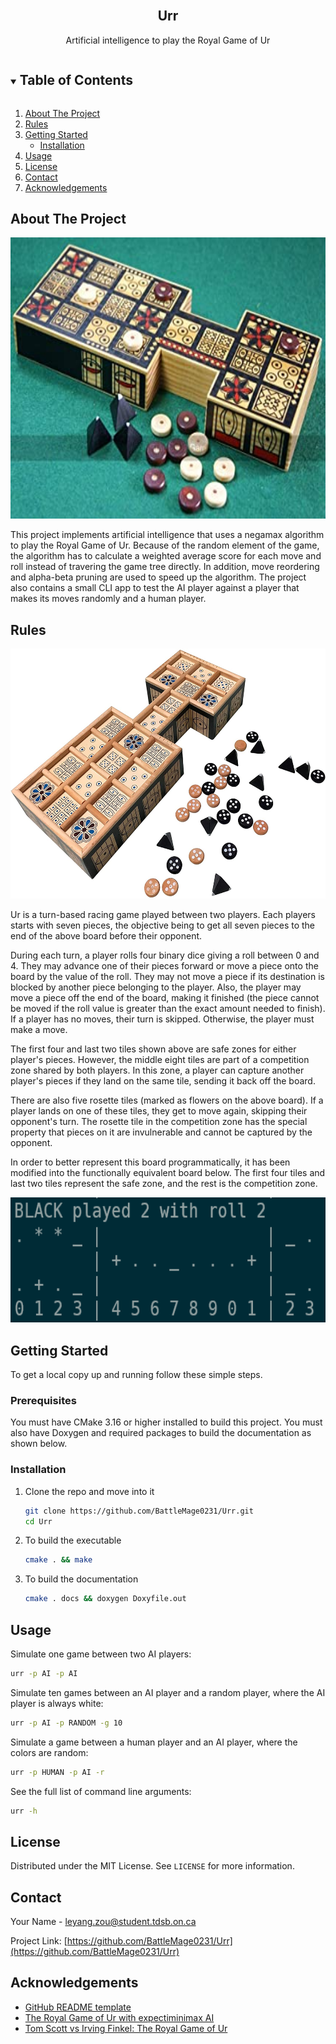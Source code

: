 <!--
*** Thanks for checking out the Best-README-Template. If you have a suggestion
*** that would make this better, please fork the repo and create a pull request
*** or simply open an issue with the tag "enhancement".
*** Thanks again! Now go create something AMAZING! :D
***
***
***
*** To avoid retyping too much info. Do a search and replace for the following:
*** BattleMage0231, Urr, xxxxxxxx, leyang.zou@student.tdsb.on.ca, Urr, Artificial intelligence to play the Royal Game of Ur
-->



<!-- PROJECT LOGO -->
<br />
<p align="center">
  <h2 align="center">Urr</h3>

  <p align="center">
    Artificial intelligence to play the Royal Game of Ur
    <br />
</p>



<!-- TABLE OF CONTENTS -->
<details open="open">
  <summary><h2 style="display: inline-block">Table of Contents</h2></summary>
  <ol>
    <li>
      <a href="#about-the-project">About The Project</a>
    </li>
    <li>
      <a href="#about-the-project">Rules</a>
    </li>
    <li>
      <a href="#getting-started">Getting Started</a>
      <ul>
        <li><a href="#installation">Installation</a></li>
      </ul>
    </li>
    <li><a href="#usage">Usage</a></li>
    <li><a href="#license">License</a></li>
    <li><a href="#contact">Contact</a></li>
    <li><a href="#acknowledgements">Acknowledgements</a></li>
  </ol>
</details>



<!-- ABOUT THE PROJECT -->
## About The Project

<img src="./assets/image1.jpg" width="800" height="450"/>

This project implements artificial intelligence that uses a negamax algorithm to play the <a html="https://en.wikipedia.org/wiki/Royal_Game_of_Ur">Royal Game of Ur</a>. Because of the random element of the game, the algorithm has to calculate a weighted average score for each move and roll instead of travering the game tree directly. In addition, move reordering and alpha-beta pruning are used to speed up the algorithm. The project also contains a small CLI app to test the AI player against a player that makes its moves randomly and a human player.



## Rules

<img src="./assets/image2.jpg" width="750" height="400"/>

Ur is a turn-based racing game played between two players. Each players starts with seven pieces, the objective being to get all seven pieces to the end of the above board before their opponent.

During each turn, a player rolls four binary dice giving a roll between 0 and 4. They may advance one of their pieces forward or move a piece onto the board by the value of the roll. They may not move a piece if its destination is blocked by another piece belonging to the player. Also, the player may move a piece off the end of the board, making it finished (the piece cannot be moved if the roll value is greater than the exact amount needed to finish). If a player has no moves, their turn is skipped. Otherwise, the player must make a move.

The first four and last two tiles shown above are safe zones for either player's pieces. However, the middle eight tiles are part of a competition zone shared by both players. In this zone, a player can capture another player's pieces if they land on the same tile, sending it back off the board.

There are also five rosette tiles (marked as flowers on the above board). If a player lands on one of these tiles, they get to move again, skipping their opponent's turn. The rosette tile in the competition zone has the special property that pieces on it are invulnerable and cannot be captured by the opponent.

In order to better represent this board programmatically, it has been modified into the functionally equivalent board below. The first four tiles and last two tiles represent the safe zone, and the rest is the competition zone.

<img src="./assets/image3.PNG" width="600" height="200"/>

<!-- GETTING STARTED -->
## Getting Started

To get a local copy up and running follow these simple steps.

### Prerequisites

You must have CMake 3.16 or higher installed to build this project. You must also have Doxygen and required packages to build the documentation as shown below.

### Installation

1. Clone the repo and move into it
   ```sh
   git clone https://github.com/BattleMage0231/Urr.git
   cd Urr
   ```
1. To build the executable
   ```sh
   cmake . && make
   ```
3. To build the documentation
   ```sh
   cmake . docs && doxygen Doxyfile.out
   ```


<!-- USAGE EXAMPLES -->
## Usage

Simulate one game between two AI players:
```sh
urr -p AI -p AI
```

Simulate ten games between an AI player and a random player, where the AI player is always white:
```sh
urr -p AI -p RANDOM -g 10
```

Simulate a game between a human player and an AI player, where the colors are random:
```sh
urr -p HUMAN -p AI -r
```

See the full list of command line arguments:
```sh
urr -h
```



<!-- LICENSE -->
## License

Distributed under the MIT License. See `LICENSE` for more information.



<!-- CONTACT -->
## Contact

Your Name - leyang.zou@student.tdsb.on.ca

Project Link: [https://github.com/BattleMage0231/Urr](https://github.com/BattleMage0231/Urr)



<!-- ACKNOWLEDGEMENTS -->
## Acknowledgements

* [GitHub README template](https://github.com/othneildrew/Best-README-Template)
* [The Royal Game of Ur with expectiminimax AI](https://github.com/kirklange/rgu)
* [Tom Scott vs Irving Finkel: The Royal Game of Ur](https://www.youtube.com/watch?v=WZskjLq040I)

